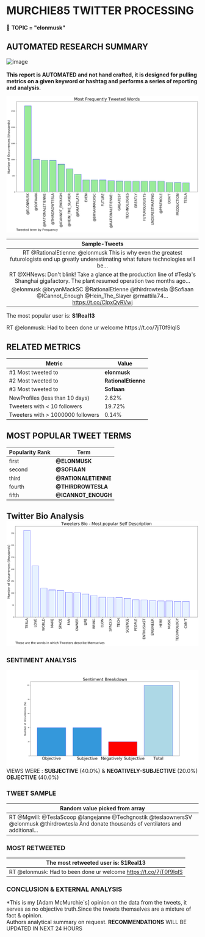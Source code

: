 # MURCHIE85 TWITTER PROCESSING 
&#x1F34E; **TOPIC = "elonmusk"**

## AUTOMATED RESEARCH SUMMARY

![image](https://marketingplatform.google.com/about/static/images/gmp/analytics-smb-benefit.jpg)
<br></br>
<b> This report is AUTOMATED and not hand crafted, it is designed for pulling metrics on a given keyword or hashtag and performs a series of reporting and analysis.</b>



![image](TWEETS.png)



|                **Sample-Tweets**        |
| :-------------: |
| RT @RationalEtienne: @elonmusk This is why even the greatest futurologists end up greatly underestimating what future technologies will be… |
| RT @XHNews: Don't blink! Take a glance at the production line of #Tesla's Shanghai gigafactory. The plant resumed operation two months ago… |
| @elonmusk @bryanMackSC @RationalEtienne @thirdrowtesla @Sofiaan @ICannot_Enough @Hein_The_Slayer @rmattila74… https://t.co/ClpxQyRVwj |

The most popular user is: **S1Real13**
<div class="alert alert-block alert-danger"> RT @elonmusk: Had to been done ur welcome https://t.co/7jT0f9lqIS</div>

## RELATED METRICS<br>
| Metric | Value |
| ------------- | ------------- |
| #1 Most tweeted to  | **elonmusk** |
| #2 Most tweeted to  | **RationalEtienne** |
| #3 Most tweeted to  | **Sofiaan** |
| NewProfiles (less than 10 days) | 2.62%  |
| Tweeters with < 10 followers  | 19.72%|
| Tweeters with > 1000000 followers  | 0.14%  |



## MOST POPULAR TWEET TERMS 


| Popularity Rank  | Term |
| ------------- | ------------- |
| first  | **@ELONMUSK**  |
| second  | **@SOFIAAN**  |
| third  | **@RATIONALETIENNE** |
| fourth  | **@THIRDROWTESLA**  |
| fifth  | **@ICANNOT_ENOUGH**  |


## Twitter Bio Analysis![image](BIO.png)
### SENTIMENT ANALYSIS
![image](sentiment.png)
VIEWS WERE : **SUBJECTIVE**  (40.0%) & **NEGATIVELY-SUBJECTIVE** (20.0%) **OBJECTIVE** (40.0%)

### TWEET SAMPLE 
| Random value picked from array |
| ------------- |
|RT @Mgwill: @TeslaScoop @langejanne @Techgnostik @teslaownersSV @elonmusk @thirdrowtesla And donate thousands of ventilators and additional… |

### MOST RETWEETED 

| The most retweeted user is: **S1Real13**  |
| ------------- |
| RT @elonmusk: Had to been done ur welcome https://t.co/7jT0f9lqIS |

### CONCLUSION & EXTERNAL ANALYSIS

*This is my [Adam McMurchie`s] opinion on the data from the tweets, it serves as no objective truth.Since the tweets themselves are a mixture of fact & opinion.<br>
Authors analytical summary on request.
**RECOMMENDATIONS** WILL BE UPDATED IN NEXT  24 HOURS <br>